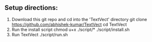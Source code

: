 Setup directions:
-------------------------------

1. Download this git repo and cd into the 'TextVect' directory
    git clone https://github.com/abhishek-kumar/TextVect
    cd TextVect
2. Run the install script
    chmod u+x ./script/*
    ./script/install.sh
3. Run TextVect
    ./script/run.sh


